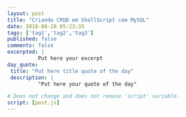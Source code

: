 ```yaml
---
layout: post
title: "Criando CRUD em ShellScript com MySQL"
date: 2018-08-28 05:23:33
tags: ['tag1','tag2','tag3']
published: false
comments: false
excerpted: |
          Put here your excerpt
day_quote:
 title: "Put here title quote of the day"
 description: |
          "Put here your quote of the day"

# Does not change and does not remove 'script' variable.
script: [post.js]
---
```


<!-- Write from here your post !!! -->
